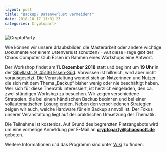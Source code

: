 ```yaml
---
layout: post
title: "Backup? Datenverlust vermeiden!"
date: 2018-10-17 11:31:23
categories: Cryptoparty
---
```

![CryptoParty](/media/2014-07-04/web_800px.png)

Wie können wir unsere Urlaubsbilder, die Masterarbeit oder andere wichtige Dokumente vor einem Datenverlust schützen? - Auf diese Frage gibt der Chaos Computer Club Essen im Rahmen eines Workshops eine Antwort.

Der Workshop findet am **11. Dezember 2018** statt und beginnt um **19 Uhr** in der [Sibyllastr. 9, 45136 Essen-Süd](http://www.openstreetmap.org/?mlat=51.43855&mlon=7.02491#map=18/51.43855/7.02491). Vorwissen ist hilfreich, wird aber nicht vorausgesetzt. Die Veranstaltung wendet sich an Nutzerinnen und Nutzer, die sich mit dem Thema „Backup“ bisher wenig oder nie beschäftigt haben. Wer sich für diese Thematik interessiert, ist herzlich eingeladen, den ca. zwei stündigen Workshop zu besuchen. Wir zeigen verschiedene Strategien, die bei einem händischen Backup beginnen und bei einer vollautomatischen Lösung enden. Neben den verschiedenen Strategien zeigen wir auch, welche Hardware für ein Backup sinnvoll ist. Der Fokus unserer Veranstaltung liegt auf der praktischen Umsetzung der Thematik.

Die Teilnahme ist kostenlos. Auf Grund des begrenzten Platzangebots wird um eine vorherige Anmeldung per E-Mail an **cryptoparty@chaospott.de** gebeten.

Weitere Informationen und das Programm sind unter [Wiki](https://dokuwiki.chaospott.de/events:crypto_party:crypto_party) zu finden.